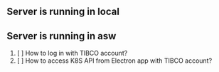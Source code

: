 ## Server is running in local

## Server is running in asw

1. [ ] How to log in with TIBCO account?
2. [ ] How to access K8S API from Electron app with TIBCO account?
